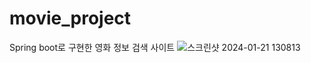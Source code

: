 # movie_project
Spring boot로 구현한 영화 정보 검색 사이트
![스크린샷 2024-01-21 130813](https://github.com/yujongwon0103/movie_project/assets/67372198/efd32d60-a91f-44a2-8b06-89446fce5871)
